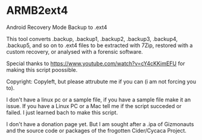 # ARMB2ext4

Android Recovery Mode Backup to .ext4

This tool converts .backup, .backup1, .backup2, .backup3, .backup4, .backup5, and so on to .ext4 files to be extracted with 7Zip, restored with a custom recovery, or analysed with a forensic software.

Special thanks to https://www.youtube.com/watch?v=cY4cKKimEFU for making this script poossible.

Copyright: Copyleft, but please attrubute me if you can (i am not forcing you to).

I don't have a linux pc or a sample file, if you have a sample file make it an issue. If you have a Linux PC or a Mac tell me if the script succeded or failed. I just learned bach to make this script.

I don't have a donation page yet. But I am sought after a .ipa of Gizmonauts and the source code or packages of the frogotten Cider/Cycaca Project.
